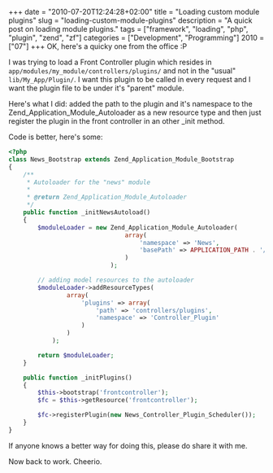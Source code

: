 +++
date = "2010-07-20T12:24:28+02:00"
title = "Loading custom module plugins"
slug = "loading-custom-module-plugins"
description = "A quick post on loading module plugins."
tags = ["framework", "loading", "php", "plugin", "zend", "zf"]
categories = ["Development", "Programming"]
2010 = ["07"]
+++
OK, here's a quicky one from the office :P

I was trying to load a Front Controller plugin which resides in <code>app/modules/my_module/controllers/plugins/</code> and not in the "usual" <code>lib/My_App/Plugin/</code>. I want this plugin to be called in every request and I want the plugin file to be under it's "parent" module.

Here's what I did: added the path to the plugin and it's namespace to the Zend_Application_Module_Autoloader as a new resource type and then just register the plugin in the front controller in an other _init method.

Code is better, here's some:

``` php
<?php
class News_Bootstrap extends Zend_Application_Module_Bootstrap
{
    /**
     * Autoloader for the "news" module
     *
     * @return Zend_Application_Module_Autoloader
     */
    public function _initNewsAutoload()
    {
        $moduleLoader = new Zend_Application_Module_Autoloader(
                                array(
                                    'namespace' => 'News',
                                    'basePath' => APPLICATION_PATH . '/modules/news'
                                )
                            );

        // adding model resources to the autoloader
        $moduleLoader->addResourceTypes(
                array(
                    'plugins' => array(
                        'path' => 'controllers/plugins',
                        'namespace' => 'Controller_Plugin'
                    )
                )
            );

        return $moduleLoader;
    }

    public function _initPlugins()
    {
        $this->bootstrap('frontcontroller');
        $fc = $this->getResource('frontcontroller');

        $fc->registerPlugin(new News_Controller_Plugin_Scheduler());
    }
}
```

If anyone knows a better way for doing this, please do share it with me.

Now back to work. Cheerio.
